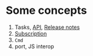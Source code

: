 # Some concepts

1. Tasks, [API](http://package.elm-lang.org/packages/elm-lang/core/4.0.5/Task), [Release notes](http://elm-lang.org/blog/announce/0.15)
2. [Subscription](http://elm-lang.org/blog/farewell-to-frp)
3. `Cmd`
4. port, JS interop
